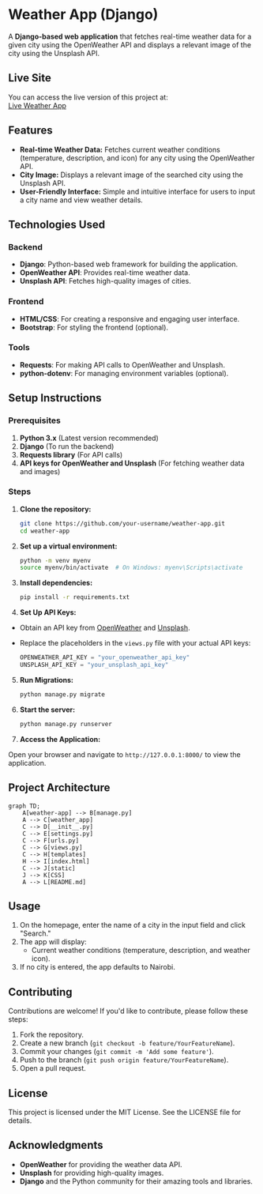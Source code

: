 # Weather App (Django)

A **Django-based web application** that fetches real-time weather data for a given city using the OpenWeather API and displays a relevant image of the city using the Unsplash API.

## Live Site

You can access the live version of this project at:  
[Live Weather App](https://nyarangi.pythonanywhere.com)

## Features

- **Real-time Weather Data:** Fetches current weather conditions (temperature, description, and icon) for any city using the OpenWeather API.
- **City Image:** Displays a relevant image of the searched city using the Unsplash API.
- **User-Friendly Interface:** Simple and intuitive interface for users to input a city name and view weather details.

## Technologies Used

### Backend
- **Django**: Python-based web framework for building the application.
- **OpenWeather API**: Provides real-time weather data.
- **Unsplash API**: Fetches high-quality images of cities.

### Frontend
- **HTML/CSS**: For creating a responsive and engaging user interface.
- **Bootstrap**: For styling the frontend (optional).

### Tools
- **Requests**: For making API calls to OpenWeather and Unsplash.
- **python-dotenv**: For managing environment variables (optional).

## Setup Instructions

### Prerequisites
1. **Python 3.x** (Latest version recommended)
2. **Django** (To run the backend)
3. **Requests library** (For API calls)
4. **API keys for OpenWeather and Unsplash** (For fetching weather data and images)

### Steps

1. **Clone the repository:**
   ```bash
   git clone https://github.com/your-username/weather-app.git
   cd weather-app

2. **Set up a virtual environment:**
   ```bash
   python -m venv myenv
   source myenv/bin/activate  # On Windows: myenv\Scripts\activate

3. **Install dependencies:**
   ```bash
   pip install -r requirements.txt

4. **Set Up API Keys:**

- Obtain an API key from [OpenWeather](https://openweathermap.org/api) and [Unsplash](https://unsplash.com/developers).
- Replace the placeholders in the `views.py` file with your actual API keys:

  ```python
  OPENWEATHER_API_KEY = "your_openweather_api_key"
  UNSPLASH_API_KEY = "your_unsplash_api_key"

5. **Run Migrations:**
   ```bash
   python manage.py migrate

6. **Start the server:**
   ```bash
   python manage.py runserver

7. **Access the Application:**

Open your browser and navigate to `http://127.0.0.1:8000/` to view the application.

## Project Architecture

```mermaid
graph TD;
    A[weather-app] --> B[manage.py]
    A --> C[weather_app]
    C --> D[__init__.py]
    C --> E[settings.py]
    C --> F[urls.py]
    C --> G[views.py]
    C --> H[templates]
    H --> I[index.html]
    C --> J[static]
    J --> K[CSS]
    A --> L[README.md]
```

## Usage

1. On the homepage, enter the name of a city in the input field and click "Search."
2. The app will display:
   - Current weather conditions (temperature, description, and weather icon).
3. If no city is entered, the app defaults to Nairobi.

## Contributing

Contributions are welcome! If you'd like to contribute, please follow these steps:

1. Fork the repository.
2. Create a new branch (`git checkout -b feature/YourFeatureName`).
3. Commit your changes (`git commit -m 'Add some feature'`).
4. Push to the branch (`git push origin feature/YourFeatureName`).
5. Open a pull request.

## License

This project is licensed under the MIT License. See the LICENSE file for details.

## Acknowledgments

- **OpenWeather** for providing the weather data API.
- **Unsplash** for providing high-quality images.
- **Django** and the Python community for their amazing tools and libraries.



